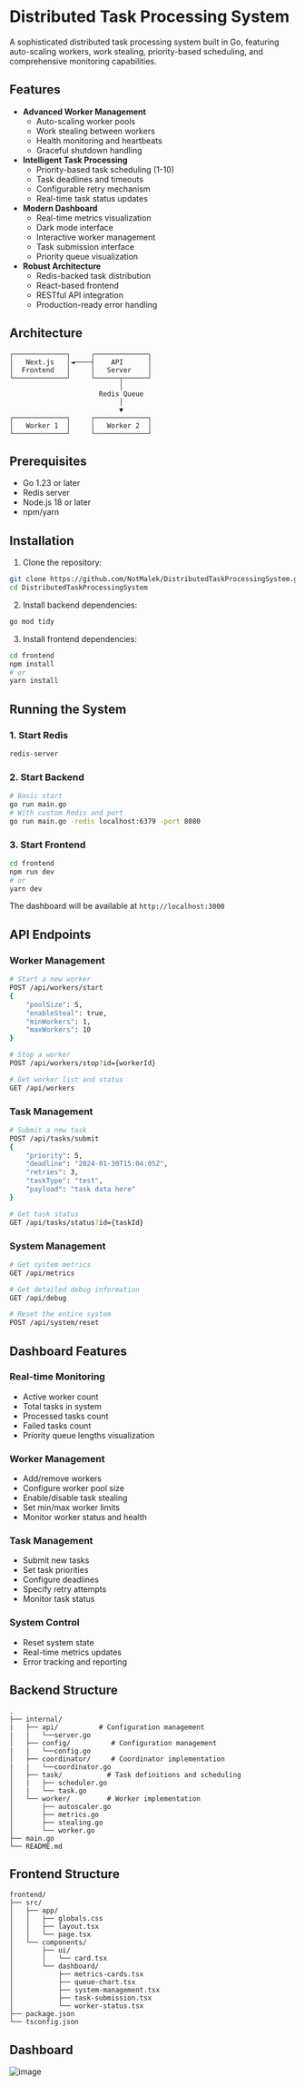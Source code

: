 # Distributed Task Processing System

A sophisticated distributed task processing system built in Go, featuring auto-scaling workers, work stealing, priority-based scheduling, and comprehensive monitoring capabilities.

## Features
- **Advanced Worker Management**
    - Auto-scaling worker pools
    - Work stealing between workers
    - Health monitoring and heartbeats
    - Graceful shutdown handling
- **Intelligent Task Processing**
    - Priority-based task scheduling (1-10)
    - Task deadlines and timeouts
    - Configurable retry mechanism
    - Real-time task status updates
- **Modern Dashboard**
    - Real-time metrics visualization
    - Dark mode interface
    - Interactive worker management
    - Task submission interface
    - Priority queue visualization
- **Robust Architecture**
    - Redis-backed task distribution
    - React-based frontend
    - RESTful API integration
    - Production-ready error handling

## Architecture

```
┌─────────────┐     ┌─────────────┐
│   Next.js   │◄────┤    API      │
│  Frontend   │     │   Server    │
└─────────────┘     └──────┬──────┘
                           │
                      Redis Queue
                           │
                           ▼
┌─────────────┐     ┌─────────────┐
│   Worker 1  │     │   Worker 2  │
└─────────────┘     └─────────────┘
```

## Prerequisites
- Go 1.23 or later
- Redis server
- Node.js 18 or later
- npm/yarn

## Installation

1. Clone the repository:
```bash
git clone https://github.com/NotMalek/DistributedTaskProcessingSystem.git
cd DistributedTaskProcessingSystem
```

2. Install backend dependencies:
```bash
go mod tidy
```

3. Install frontend dependencies:
```bash
cd frontend
npm install
# or
yarn install
```

## Running the System

### 1. Start Redis
```bash
redis-server
```

### 2. Start Backend
```bash
# Basic start
go run main.go
# With custom Redis and port
go run main.go -redis localhost:6379 -port 8080
```

### 3. Start Frontend
```bash
cd frontend
npm run dev
# or
yarn dev
```

The dashboard will be available at `http://localhost:3000`

## API Endpoints

### Worker Management
```bash
# Start a new worker
POST /api/workers/start
{
    "poolSize": 5,
    "enableSteal": true,
    "minWorkers": 1,
    "maxWorkers": 10
}

# Stop a worker
POST /api/workers/stop?id={workerId}

# Get worker list and status
GET /api/workers
```

### Task Management
```bash
# Submit a new task
POST /api/tasks/submit
{
    "priority": 5,
    "deadline": "2024-01-30T15:04:05Z",
    "retries": 3,
    "taskType": "test",
    "payload": "task data here"
}

# Get task status
GET /api/tasks/status?id={taskId}
```

### System Management
```bash
# Get system metrics
GET /api/metrics

# Get detailed debug information
GET /api/debug

# Reset the entire system
POST /api/system/reset
```

## Dashboard Features

### Real-time Monitoring
- Active worker count
- Total tasks in system
- Processed tasks count
- Failed tasks count
- Priority queue lengths visualization

### Worker Management
- Add/remove workers
- Configure worker pool size
- Enable/disable task stealing
- Set min/max worker limits
- Monitor worker status and health

### Task Management
- Submit new tasks
- Set task priorities
- Configure deadlines
- Specify retry attempts
- Monitor task status

### System Control
- Reset system state
- Real-time metrics updates
- Error tracking and reporting

## Backend Structure

```
.
├── internal/
|   ├── api/          # Configuration management
|   |   └──server.go
│   ├── config/          # Configuration management
|   |   └──config.go
│   ├── coordinator/     # Coordinator implementation
|   |   └──coordinator.go
│   ├── task/           # Task definitions and scheduling
│   |   ├── scheduler.go
│   |   └── task.go
│   └── worker/         # Worker implementation
│       ├── autoscaler.go
│       ├── metrics.go
│       ├── stealing.go
│       └── worker.go
├── main.go
└── README.md
```

## Frontend Structure
```
frontend/
├── src/
│   ├── app/
│   │   ├── globals.css
│   │   ├── layout.tsx
│   │   └── page.tsx
│   └── components/
│       ├── ui/
│       │   └── card.tsx
│       └── dashboard/
│           ├── metrics-cards.tsx
│           ├── queue-chart.tsx
│           ├── system-management.tsx
│           ├── task-submission.tsx
│           └── worker-status.tsx
├── package.json
└── tsconfig.json
```

## Dashboard

![image](https://github.com/user-attachments/assets/8f4fcea1-16d9-4e7b-9e34-56261d27ca8f)


